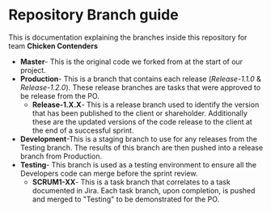 # Repository Branch guide
This is documentation explaining the branches inside this repository for team **Chicken Contenders**
<br>
* **Master**- This is the original code we forked from at the start of our project.
* **Production**- This is a branch that contains each release (*Release-1.1.0* & *Release-1.2.0*). These release branches are tasks that were approved to be release from the PO.
	* **Release-1.X.X**- This is a release branch used to identify the version that has been published to the client or shareholder. Additionally these are the updated versions of the code release to the client at the end of a successful sprint.
*  **Development**-This is a staging branch to use for any releases from the Testing branch. The results of this branch are then pushed into a release branch from Production.
* **Testing**- This branch is used as a testing environment to ensure all the Developers code can merge before the sprint review.
	* **SCRUM1-XX**- This is a task branch that correlates to a task documented in Jira. Each task branch, upon completion, is pushed and merged to "Testing" to be demonstrated for the PO.
